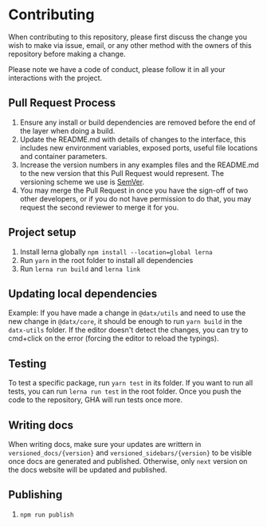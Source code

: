 # Contributing

When contributing to this repository, please first discuss the change you wish to make via issue,
email, or any other method with the owners of this repository before making a change.

Please note we have a code of conduct, please follow it in all your interactions with the project.

## Pull Request Process

1. Ensure any install or build dependencies are removed before the end of the layer when doing a
   build.
2. Update the README.md with details of changes to the interface, this includes new environment
   variables, exposed ports, useful file locations and container parameters.
3. Increase the version numbers in any examples files and the README.md to the new version that this
   Pull Request would represent. The versioning scheme we use is [SemVer](https://semver.org/).
4. You may merge the Pull Request in once you have the sign-off of two other developers, or if you
   do not have permission to do that, you may request the second reviewer to merge it for you.

## Project setup

1. Install lerna globally `npm install --location=global lerna`
2. Run `yarn` in the root folder to install all dependencies
3. Run `lerna run build` and `lerna link`

## Updating local dependencies

Example: If you have made a change in `@datx/utils` and need to use the new change in `@datx/core`, it should be enough to run `yarn build` in the `datx-utils` folder. If the editor doesn't detect the changes, you can try to cmd+click on the error (forcing the editor to reload the typings).

## Testing

To test a specific package, run `yarn test` in its folder. If you want to run all tests, you can run `lerna run test` in the root folder. Once you push the code to the repository, GHA will run tests once more.

## Writing docs

When writing docs, make sure your updates are writtern in `versioned_docs/{version}` and `versioned_sidebars/{version}` to be visible once docs are generated and published. Otherwise, only `next` version on the docs website will be updated and published.

## Publishing

1. `npm run publish`
